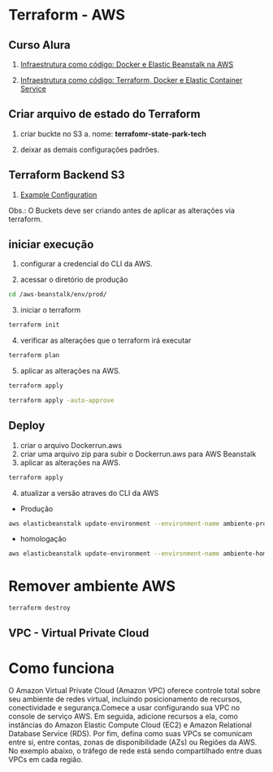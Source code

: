# Terraform - AWS

## Curso Alura
1. [Infraestrutura como código: Docker e Elastic Beanstalk na AWS](https://cursos.alura.com.br/course/infraestrutura-codigo-docker-elastic-beanstalk-aws)

2. [Infraestrutura como código: Terraform, Docker e Elastic Container Service](https://cursos.alura.com.br/course/infraestrutura-codigo-terraform-docker-elastic-container-service-aws)

 ## Criar arquivo de estado do Terraform

 1. criar buckte no S3
    a. nome: **terrafomr-state-park-tech**

1. deixar as demais configurações padrões.

## Terraform Backend S3
1. [Example Configuration
](https://developer.hashicorp.com/terraform/language/settings/backends/s3)

Obs.: O Buckets deve ser criando antes de aplicar as alterações via terraform.

## iniciar execução
1. configurar a credencial do CLI da AWS.
   
2. acessar o diretório de produção

```sh
cd /aws-beanstalk/env/prod/
```

3. iniciar o terraform

```sh
terraform init
```

4. verificar as alterações que o terraform irá executar

```sh
terraform plan
```

5. aplicar as alterações na AWS.

```sh
terraform apply
```

```sh
terraform apply -auto-approve
```

## Deploy

1. criar o arquivo Dockerrun.aws
2. criar uma arquivo zip para subir o Dockerrun.aws para AWS Beanstalk
3. aplicar as alterações na AWS.

```sh
terraform apply
```
4. atualizar a versão atraves do CLI da AWS 

* Produção 
```sh
aws elasticbeanstalk update-environment --environment-name ambiente-producao --version-label ambiente-producao
```

* homologação
```sh
aws elasticbeanstalk update-environment --environment-name ambiente-homologacao --version-label ambiente-homologacao
```

# Remover ambiente AWS

```sh
terraform destroy
```


## VPC - Virtual Private Cloud

# Como funciona

O Amazon Virtual Private Cloud (Amazon VPC) oferece controle total sobre seu ambiente de redes virtual, incluindo posicionamento de recursos, conectividade e segurança.Comece a usar configurando sua VPC no console de serviço AWS. Em seguida, adicione recursos a ela, como instâncias do Amazon Elastic Compute Cloud (EC2) e Amazon Relational Database Service (RDS). Por fim, defina como suas VPCs se comunicam entre si, entre contas, zonas de disponibilidade (AZs) ou Regiões da AWS. No exemplo
abaixo, o tráfego de rede está sendo compartilhado entre duas VPCs em cada região.